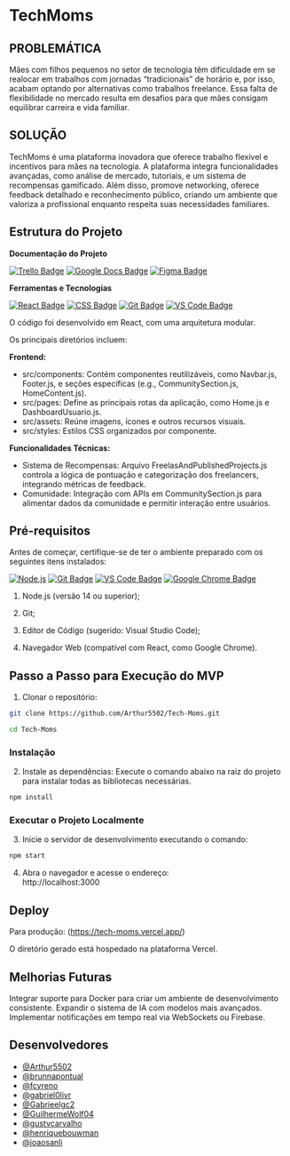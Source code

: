 # TechMoms

## PROBLEMÁTICA

Mães com filhos pequenos no setor de tecnologia têm dificuldade em se realocar em trabalhos com jornadas “tradicionais” de horário e, por isso, acabam optando por alternativas como trabalhos freelance. Essa falta de flexibilidade no mercado resulta em desafios para que mães consigam equilibrar carreira e vida familiar.

## SOLUÇÃO

TechMoms é uma plataforma inovadora que oferece trabalho flexível e incentivos para mães na tecnologia. A plataforma integra funcionalidades avançadas, como análise de mercado, tutoriais, e um sistema de recompensas gamificado. Além disso, promove networking, oferece feedback detalhado e reconhecimento público, criando um ambiente que valoriza a profissional enquanto respeita suas necessidades familiares.

## Estrutura do Projeto
**Documentação do Projeto**

[![Trello Badge](https://img.shields.io/badge/Trello-Board-0079BF?&logo=trello&logoColor=white)](https://trello.com/b/tMSvQbOF/squad-20-site)
[![Google Docs Badge](https://img.shields.io/badge/Google%20Docs-Documento-34A853?&logo=google-docs&logoColor=white)](https://docs.google.com/document/d/1XEj-5cDCnn4K5NHsAEHbHyrp-3PaHztOdNZbiXai9a8/edit?tab=t.0)
[![Figma Badge](https://img.shields.io/badge/Figma-Prototipo-F24E1E?&logo=figma&logoColor=white)](https://www.figma.com/design/ZlsoOILqBDBEputXRvQMdb/MOM-CODE?node-id=0-1&node-type=canvas&t=a4zgktwJ79nv8pee-0)

**Ferramentas e Tecnologias**

  [![React Badge](https://img.shields.io/badge/React-v18.3.1-%2361DAFB?&logo=react)](https://reactjs.org)
  [![CSS Badge](https://img.shields.io/badge/CSS-v3-blue?&logoColor=white)](https://developer.mozilla.org/docs/Web/CSS)
  [![Git Badge](https://img.shields.io/badge/Git-v2.47.0-orange?&logo=git)](https://git-scm.com)
  [![VS Code Badge](https://img.shields.io/badge/VS%20Code-1.83.1-blue?&logo=visual-studio-code&logoColor=white)](https://code.visualstudio.com)

  
O código foi desenvolvido em React, com uma arquitetura modular.  

Os principais diretórios incluem:   

**Frontend:**  
- src/components: Contém componentes reutilizáveis, como Navbar.js, Footer.js, e seções específicas (e.g., CommunitySection.js, HomeContent.js).
- src/pages: Define as principais rotas da aplicação, como Home.js e DashboardUsuario.js.
- src/assets: Reúne imagens, ícones e outros recursos visuais.
- src/styles: Estilos CSS organizados por componente.

**Funcionalidades Técnicas:** 

- Sistema de Recompensas: Arquivo FreelasAndPublishedProjects.js controla a lógica de pontuação e categorização dos freelancers, integrando métricas de feedback.  
- Comunidade: Integração com APIs em CommunitySection.js para alimentar dados da comunidade e permitir interação entre usuários.
  
## Pré-requisitos

  Antes de começar, certifique-se de ter o ambiente preparado com os seguintes itens instalados:

  [![Node.js](https://img.shields.io/badge/Node.js-v22.11.0-brightgreen?&logo=node.js)](https://nodejs.org)
  [![Git Badge](https://img.shields.io/badge/Git-v2.47.0-orange?&logo=git)](https://git-scm.com)
  [![VS Code Badge](https://img.shields.io/badge/VS%20Code-1.83.1-blue?&logo=visual-studio-code&logoColor=white)](https://code.visualstudio.com)
  [![Google Chrome Badge](https://img.shields.io/badge/Google%20Chrome-v119.0.0-brightgreen?e&logo=google-chrome)](https://www.google.com/chrome/)

 1. Node.js (versão 14 ou superior);

2. Git;

3. Editor de Código (sugerido: Visual Studio Code);

4. Navegador Web (compatível com React, como Google Chrome).

## Passo a Passo para Execução do MVP

 1. Clonar o repositório:
```bash
git clone https://github.com/Arthur5502/Tech-Moms.git
```
```bash
cd Tech-Moms
```
### Instalação
2. Instale as dependências: Execute o comando abaixo na raiz do projeto para instalar todas as bibliotecas necessárias.
```bash
npm install
```
### Executar o Projeto Localmente

  3. Inicie o servidor de desenvolvimento executando o comando: 
```bash
npm start
```
  4. Abra o navegador e acesse o endereço:  
     http://localhost:3000

## Deploy
Para produção:
(https://tech-moms.vercel.app/)

O diretório gerado está hospedado na plataforma Vercel.

## Melhorias Futuras
Integrar suporte para Docker para criar um ambiente de desenvolvimento consistente.
Expandir o sistema de IA com modelos mais avançados.
Implementar notificações em tempo real via WebSockets ou Firebase.

## Desenvolvedores

- [@Arthur5502](https://github.com/Arthur5502)
- [@brunnapontual](https://github.com/brunnapontual)
- [@fcyreno](https://github.com/fcyreno)
- [@gabriel0livr](https://github.com/gabriel0livr)
- [@Gabrieelgc2](https://github.com/Gabrieelgc2)
- [@GuilhermeWolf04](https://github.com/GuilhermeWolf04)
- [@gustvcarvalho](https://github.com/gustvcarvalho)
- [@henriquebouwman](https://github.com/henriquebouwman)
- [@joaosanli](https://github.com/joaosanli)
